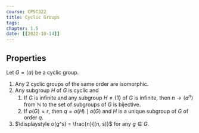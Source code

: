 ```yaml
---
course: CPSC322
title: Cyclic Groups
tags:
chapter: 1.5
date: [[2022-10-14]]
---
```


## Properties

Let $G = \left< a \right>$ be a cyclic group.
1. Any 2 cyclic groups of the same order are isomorphic.
2. Any subgroup $H$ of $G$ is cyclic and
    1. If $G$ is infinite and any subgroup $H \neq \{1\}$ of $G$ is infinite, then $n \to \left<a^n\right>$ from $\mathbb{N}$ to the set of subgroups of $G$ is bijective.
    2. If $o(G) = r$, then $q = o(H) \mid o(G)$ and $H$ is a unique subgroup of $G$ of order $q$.
3. $\displaystyle o(g^s) = \frac{n}{(n, s)}$ for any $g\in{G}$.